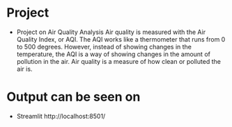 # Project
 - Project on Air Quality Analysis 
Air quality is measured with the Air Quality Index, or AQI. The AQI works like a thermometer that runs from 0 to 500 degrees. However, instead of showing changes in the temperature, the AQI is a way of showing changes in the amount of pollution in the air. Air quality is a measure of how clean or polluted the air is.

# Output can be seen on 
 - Streamlit 
   http://localhost:8501/
